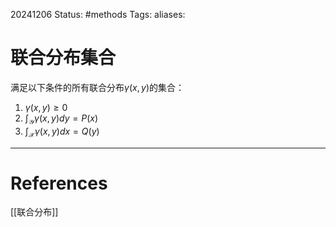 20241206
Status: #methods
Tags: 
aliases: 
# 联合分布集合
满足以下条件的所有联合分布$\gamma(x,y)$的集合：
1. $\gamma(x,y) \geq 0$
2. $\int_\mathcal{Y} \gamma(x,y)dy = P(x)$
3. $\int_\mathcal{X} \gamma(x,y)dx = Q(y)$

---
# References
[[联合分布]]